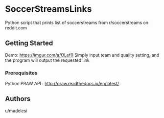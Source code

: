 # SoccerStreamsLinks
Python script that prints list of soccerstreams from r/soccerstreams on reddit.com

## Getting Started
Demo: https://imgur.com/a/OLef0
Simply input team and quality setting, and the program will output the requested link



### Prerequisites

Python
PRAW API : http://praw.readthedocs.io/en/latest/

## Authors

u/madelesi

